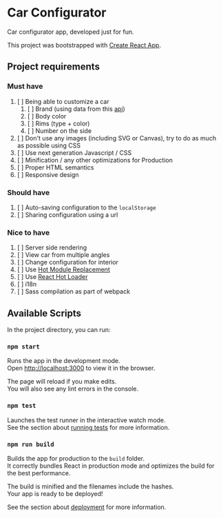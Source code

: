 # Car Configurator

Car configurator app, developed just for fun.

This project was bootstrapped with [Create React App](https://github.com/facebookincubator/create-react-app).

## Project requirements

### Must have

1. [ ] Being able to customize a car
    1. [ ] Brand (using data from this [api](https://car-api.firebaseio.com/rest.json))
    2. [ ] Body color
    3. [ ] Rims (type + color)
    4. [ ] Number on the side
2. [ ] Don't use any images (including SVG or Canvas), try to do as much as possible using CSS
3. [ ] Use next generation Javascript / CSS
4. [ ] Minification / any other optimizations for Production
5. [ ] Proper HTML semantics
6. [ ] Responsive design

### Should have

1. [ ] Auto-saving configuration to the `localStorage`
2. [ ] Sharing configuration using a url

### Nice to have

1. [ ] Server side rendering
2. [ ] View car from multiple angles
3. [ ] Change configuration for interior
4. [ ] Use [Hot Module Replacement](https://webpack.js.org/concepts/hot-module-replacement/)
5. [ ] Use [React Hot Loader](https://github.com/gaearon/react-hot-loader)
6. [ ] i18n
7. [ ] Sass compilation as part of webpack

## Available Scripts

In the project directory, you can run:

### `npm start`

Runs the app in the development mode.<br>
Open [http://localhost:3000](http://localhost:3000) to view it in the browser.

The page will reload if you make edits.<br>
You will also see any lint errors in the console.

### `npm test`

Launches the test runner in the interactive watch mode.<br>
See the section about [running tests](#running-tests) for more information.

### `npm run build`

Builds the app for production to the `build` folder.<br>
It correctly bundles React in production mode and optimizes the build for the best performance.

The build is minified and the filenames include the hashes.<br>
Your app is ready to be deployed!

See the section about [deployment](#deployment) for more information.
